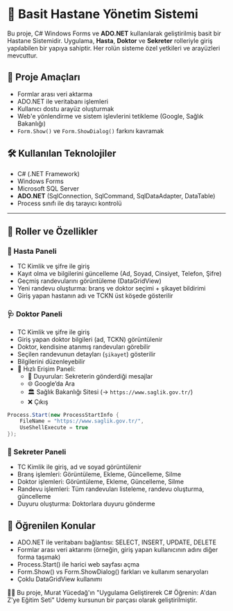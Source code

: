 # 🏥 Basit Hastane Yönetim Sistemi

Bu proje, C# Windows Forms ve **ADO.NET** kullanılarak geliştirilmiş basit bir Hastane Sistemidir. Uygulama, **Hasta**, **Doktor** ve **Sekreter** rolleriyle giriş yapılabilen bir yapıya sahiptir. Her rolün sisteme özel yetkileri ve arayüzleri mevcuttur.

## 🎯 Proje Amaçları

- Formlar arası veri aktarma
- ADO.NET ile veritabanı işlemleri
- Kullanıcı dostu arayüz oluşturmak
- Web'e yönlendirme ve sistem işlevlerini tetikleme (Google, Sağlık Bakanlığı)
- `Form.Show()` ve `Form.ShowDialog()` farkını kavramak

## 🛠️ Kullanılan Teknolojiler

- C# (.NET Framework)
- Windows Forms
- Microsoft SQL Server
- **ADO.NET** (SqlConnection, SqlCommand, SqlDataAdapter, DataTable)
- Process sınıfı ile dış tarayıcı kontrolü

---

## 👥 Roller ve Özellikler

### 👤 Hasta Paneli
- TC Kimlik ve şifre ile giriş
- Kayıt olma ve bilgilerini güncelleme (Ad, Soyad, Cinsiyet, Telefon, Şifre)
- Geçmiş randevularını görüntüleme (DataGridView)
- Yeni randevu oluşturma: branş ve doktor seçimi + şikayet bildirimi
- Giriş yapan hastanın adı ve TCKN üst köşede gösterilir

### 🩺 Doktor Paneli
- TC Kimlik ve şifre ile giriş
- Giriş yapan doktor bilgileri (ad, TCKN) görüntülenir
- Doktor, kendisine atanmış randevuları görebilir
- Seçilen randevunun detayları (`şikayet`) gösterilir
- Bilgilerini düzenleyebilir
- 🔘 Hızlı Erişim Paneli:
  - 📢 Duyurular: Sekreterin gönderdiği mesajlar
  - 🌐 Google’da Ara
  - 🏛️ Sağlık Bakanlığı Sitesi (→ `https://www.saglik.gov.tr/`)
  - ❌ Çıkış

```csharp
Process.Start(new ProcessStartInfo {
    FileName = "https://www.saglik.gov.tr/",
    UseShellExecute = true
});
```
### 🧾 Sekreter Paneli
- TC Kimlik ile giriş, ad ve soyad görüntülenir
- Branş işlemleri: Görüntüleme, Ekleme, Güncelleme, Silme
- Doktor işlemleri: Görüntüleme, Ekleme, Güncelleme, Silme
- Randevu işlemleri: Tüm randevuları listeleme, randevu oluşturma, güncelleme
- Duyuru oluşturma: Doktorlara duyuru gönderme

## 🧪 Öğrenilen Konular
- ADO.NET ile veritabanı bağlantısı: SELECT, INSERT, UPDATE, DELETE
- Formlar arası veri aktarımı (örneğin, giriş yapan kullanıcının adını diğer forma taşımak)
- Process.Start() ile harici web sayfası açma
- Form.Show() vs Form.ShowDialog() farkları ve kullanım senaryoları
- Çoklu DataGridView kullanımı


🧑‍🏫 Bu proje, Murat Yücedağ'ın "Uygulama Geliştirerek C# Öğrenin: A'dan Z'ye Eğitim Seti" Udemy kursunun bir parçası olarak geliştirilmiştir.
